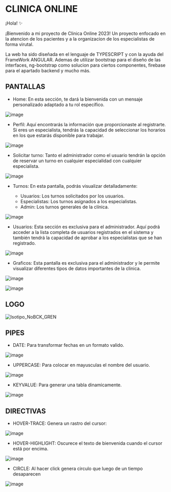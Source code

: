 
# CLINICA ONLINE

¡Hola! ✨ 

¡Bienvenido a mi proyecto de Clinica Online 2023! Un proyecto enfocado en la atencion de los pacientes y a la organizacion de los especialistas de forma virutal.

La web ha sido diseñada en el lenguaje de TYPESCRIPT y con la ayuda del FrameWork ANGULAR. Ademas de utilizar bootstrap para el diseño de las interfaces, ng-bootstrap como solucion para ciertos componentes, firebase para el apartado backend y mucho más.

## PANTALLAS
- Home: En esta sección, te dará la bienvenida con un mensaje personalizado adaptado a tu rol específico.

![image](https://github.com/P4TTT0/CLINICA-ONLINE_2023/assets/98591487/1183e54c-d7ae-41b8-b423-c740dc230289)


- Perfil: Aquí encontrarás la información que proporcionaste al registrarte. Si eres un especialista, tendrás la capacidad de seleccionar los horarios en los que estarás disponible para trabajar.

![image](https://github.com/P4TTT0/CLINICA-ONLINE_2023/assets/98591487/b3684668-c564-4d53-9309-57e8922f4f8d)

- Solicitar turno: Tanto el administrador como el usuario tendrán la opción de reservar un turno en cualquier especialidad con cualquier especialista.

![image](https://github.com/P4TTT0/CLINICA-ONLINE_2023/assets/98591487/f28a214e-a086-42bf-ade1-c511d196af5e)

- Turnos: En esta pantalla, podrás visualizar detalladamente:

  - Usuarios: Los turnos solicitados por los usuarios.
  - Especialistas: Los turnos asignados a los especialistas.
  - Admin: Los turnos generales de la clínica.

![image](https://github.com/P4TTT0/CLINICA-ONLINE_2023/assets/98591487/f83f18ad-8a2b-4680-bc76-627119f2e06c)


- Usuarios: Esta sección es exclusiva para el administrador. Aquí podrá acceder a la lista completa de usuarios registrados en el sistema y también tendrá la capacidad de aprobar a los especialistas que se han registrado.

![image](https://github.com/P4TTT0/CLINICA-ONLINE_2023/assets/98591487/9c439d87-218b-40e2-9038-c37725af51ce)

- Graficos: Esta pantalla es exclusiva para el administrador y le permite visualizar diferentes tipos de datos importantes de la clinica.

![image](https://github.com/P4TTT0/CLINICA-ONLINE_2023/assets/98591487/4dbc0816-1858-4c10-a4f0-278f7e6e40c6)

![image](https://github.com/P4TTT0/CLINICA-ONLINE_2023/assets/98591487/293d4ce6-1157-4692-afd7-12be62ccc237)


## LOGO

![Isotipo_NoBCK_GREN](https://github.com/P4TTT0/CLINICA-ONLINE_2023/assets/98591487/48a2435e-49d0-41a8-b11c-448a27955215)

## PIPES

- DATE: Para transformar fechas en un formato valido.

![image](https://github.com/P4TTT0/CLINICA-ONLINE_2023/assets/98591487/fef54813-4b62-4920-8cf0-5dc3b9a4ed11)

- UPPERCASE: Para colocar en mayusculas el nombre del usuario.

![image](https://github.com/P4TTT0/CLINICA-ONLINE_2023/assets/98591487/c4e12d0c-d5a2-472d-b641-dd8512799a6f)

- KEYVALUE: Para generar una tabla dinamicamente.

![image](https://github.com/P4TTT0/CLINICA-ONLINE_2023/assets/98591487/e7cab4e1-a8c7-4356-9749-039385e81678)

## DIRECTIVAS

- HOVER-TRACE: Genera un rastro del cursor:

![image](https://github.com/P4TTT0/CLINICA-ONLINE_2023/assets/98591487/da2c5980-23b7-4f36-a003-d9b02bda5338)

- HOVER-HIGHLIGHT: Oscurece el texto de bienvenida cuando el cursor está por encima.

![image](https://github.com/P4TTT0/CLINICA-ONLINE_2023/assets/98591487/0a59c3f7-c3f7-4573-9447-87e06fd95de2)

- CIRCLE: Al hacer click genera circulo que luego de un tiempo desaparecen

![image](https://github.com/P4TTT0/CLINICA-ONLINE_2023/assets/98591487/f34a1213-8a07-42ae-b1f6-a0329ca7ce1e)





